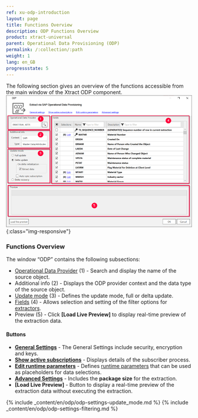 ```yaml
---
ref: xu-odp-introduction
layout: page
title: Functions Overview
description: ODP Functions Overview
product: xtract-universal
parent: Operational Data Provisioning (ODP)
permalink: /:collection/:path
weight: 1
lang: en_GB
progressstate: 5
---
```

The following section gives an overview of the functions accessible from the main window of the Xtract ODP component.
![ODP Component](/img/content/odp/odp_overview.png){:class="img-responsive"}

###  Functions Overview
The window “ODP” contains the following subsections:

- [Operational Data Provider](./odp-define#to-search-for-a-data-object) (1) - Search and display the name of the source object.
- Additional info (2) - Displays the ODP provider context and the data type of the source object.
- [Update mode](./odp-functions-ov#update-mode) (3) - Defines the update mode, full or delta update.
- [Fields](./odp-functions-ov#selections-and-filters) (4) - Allows selection and setting of the filter options for [extractors](./odp-extractors).
- Preview (5) - Click **[Load Live Preview]** to display real-time preview of the extraction data.

#### Buttons
- **[General Settings](../getting-started/general-settings)** - The General Settings include security, encryption and keys.
- **[Show active subscriptions](./odp-settings#subscriptions)** - Displays details of the subscriber process.
- **[Edit runtime parameters](./odp-settings#edit-parameters)** - Defines [runtime parameters](../execute-and-automate-extractions/extraction-parameters) that can be used as placeholders for data selections.
- **[Advanced Settings](odp-settings#advanced-settings)** - Includes the **package size** for the extraction.
- **[Load Live Preview]** - Button to display a real-time preview of the extraction data without executing the extraction.

{% include _content/en/odp/odp-settings-update_mode.md %} 
{% include _content/en/odp/odp-settings-filtering.md %}


